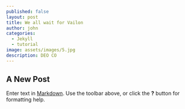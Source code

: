 ```yaml
---
published: false
layout: post
title: We all wait for Vailon
author: john
categories:
  - Jekyll
  - tutorial
image: assets/images/5.jpg
description: DEO CO
---
```

## A New Post

Enter text in [Markdown](http://daringfireball.net/projects/markdown/). Use the toolbar above, or click the **?** button for formatting help.
